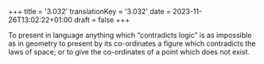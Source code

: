 +++
title = '3.032'
translationKey = '3.032'
date = 2023-11-26T13:02:22+01:00
draft = false
+++

To present in language anything which “contradicts logic” is as impossible as in geometry to present by its co-ordinates a figure which contradicts the laws of space; or to give the co-ordinates of a point which does not exist.
